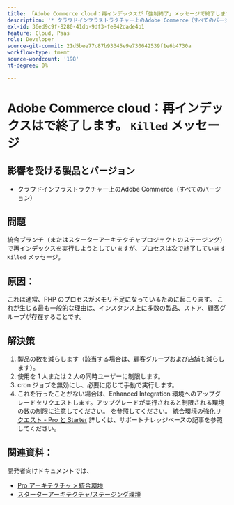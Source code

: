 ```yaml
---
title: 「Adobe Commerce cloud：再インデックスが「強制終了」メッセージで終了します」
description: '* クラウドインフラストラクチャー上のAdobe Commerce（すべてのバージョン）'
exl-id: 36ed9c9f-8280-41db-9df3-fe842dade4b1
feature: Cloud, Paas
role: Developer
source-git-commit: 21d5bee77c87b93345e9e730642539f1e6b4730a
workflow-type: tm+mt
source-wordcount: '198'
ht-degree: 0%

---
```


# Adobe Commerce cloud：再インデックスはで終了します。 `Killed` メッセージ

## 影響を受ける製品とバージョン

* クラウドインフラストラクチャー上のAdobe Commerce（すべてのバージョン）

## 問題

統合ブランチ（またはスターターアーキテクチャプロジェクトのステージング）で再インデックスを実行しようとしていますが、プロセスは次で終了しています `Killed` メッセージ。

## 原因：

これは通常、PHP のプロセスがメモリ不足になっているために起こります。
これが生じる最も一般的な理由は、インスタンス上に多数の製品、ストア、顧客グループが存在することです。

## 解決策

1. 製品の数を減らします（該当する場合は、顧客グループおよび店舗も減らします）。
1. 使用を 1 人または 2 人の同時ユーザーに制限します。
1. cron ジョブを無効にし、必要に応じて手動で実行します。
1. これを行ったことがない場合は、Enhanced Integration 環境へのアップグレードをリクエストします。アップグレードが実行されると制限される環境の数の制限に注意してください。 を参照してください。 [統合環境の強化リクエスト - Pro と Starter](/help/announcements/adobe-commerce-announcements/integration-environment-enhancement-request-pro-and-starter.md) 詳しくは、サポートナレッジベースの記事を参照してください。

## 関連資料：

開発者向けドキュメントでは、

* [Pro アーキテクチャ > 統合環境](https://devdocs.magento.com/cloud/architecture/pro-architecture.html#cloud-arch-int)
* [スターターアーキテクチャ/ステージング環境](https://devdocs.magento.com/cloud/architecture/starter-architecture.html#cloud-arch-stage)

